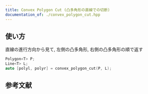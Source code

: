 ```yaml
---
title: Convex Polygon Cut (凸多角形の直線での切断)
documentation_of: ./convex_polygon_cut.hpp
---
```


## 使い方

直線の進行方向から見て, 左側の凸多角形, 右側の凸多角形の順で返す

```cpp
Polygon<T> P;
Line<T> L;
auto [polyl, polyr] = convex_polygon_cut(P, L);
```

## 参考文献
